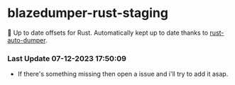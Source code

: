 # blazedumper-rust-staging

🚀 Up to date offsets for Rust. Automatically kept up to date thanks to [rust-auto-dumper](https://github.com/Akandesh/rust-auto-dumper).


### Last Update 07-12-2023 17:50:09
- If there's something missing then open a issue and i'll try to add it asap.
